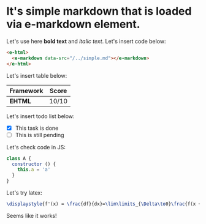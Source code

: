 # It's simple markdown that is loaded via e-markdown element.

Let's use here **bold text** and *italic text*. Let's insert code below:

```html
<e-html>
  <e-markdown data-src="/../simple.md"></e-markdown>
</e-html>
```

Let's insert table below:

|Framework|Score|
|--- |--- |
|**EHTML**|10/10|

Let's insert todo list below:

 - [x] This task is done
 - [ ] This is still pending

Let's check code in JS:

```js
class A {
  constructor () {
    this.a = 'a'
  }
}
```

Let's try latex:
<br>

```latex
\displaystyle{f'(x) = \frac{df}{dx}=\lim\limits_{\Delta\to0}\frac{f(x + \Delta) - f(x)}{\Delta}}
```

Seems like it works!

